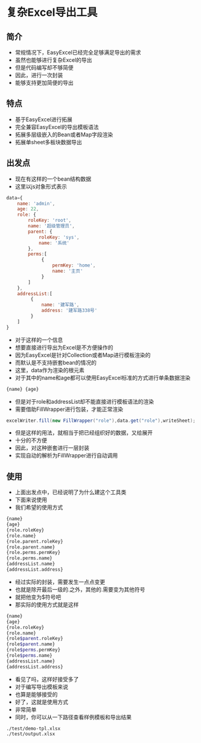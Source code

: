 # 复杂Excel导出工具

## 简介
- 常规情况下，EasyExcel已经完全足够满足导出的需求
- 虽然也能够进行复杂Excel的导出
- 但是代码编写却不够简便
- 因此，进行一次封装
- 能够支持更加简便的导出

## 特点
- 基于EasyExcel进行拓展
- 完全兼容EasyExcel的导出模板语法
- 拓展多层级嵌入的Bean或者Map字段渲染
- 拓展单sheet多板块数据导出

## 出发点
- 现在有这样的一个bean结构数据
- 这里以js对象形式表示
```js
data={
    name: 'admin',
    age: 22,
    role: {
        roleKey: 'root',
        name: '超级管理员',
        parent: {
            roleKey: 'sys',
            name: '系统'
        },
        perms:[
             {
                 permKey: 'home',
                 name: '主页'
             }
        ]
    },
    addressList:[
         {
             name: '建军路',
             address: '建军路338号'
         }
    ]
}
```
- 对于这样的一个信息
- 想要直接进行导出为Excel是不方便操作的
- 因为EasyExcel是针对Collection或者Map进行模板渲染的
- 而默认是不支持嵌套bean的情况的
- 这里，data作为渲染的根元素
- 对于其中的name和age都可以使用EasyExcel标准的方式进行单条数据渲染
```bash
{name} {age}
```
- 但是对于role和addressList却不能直接进行模板语法的渲染
- 需要借助FillWrapper进行包装，才能正常渲染
```java
excelWriter.fill(new FillWrapper("role"),data.get("role"),writeSheet);
```
- 但是这样的用法，就相当于把已经组织好的数据，又给展开
- 十分的不方便
- 因此，对这种嵌套进行一层封装
- 实现自动的解析为FillWrapper进行自动调用

## 使用
- 上面出发点中，已经说明了为什么建这个工具类
- 下面来说使用
- 我们希望的使用方式
```bash
{name}
{age}
{role.roleKey}
{role.name}
{role.parent.roleKey}
{role.parent.name}
{role.perms.permKey}
{role.perms.name}
{addressList.name}
{addressList.address}
```
- 经过实际的封装，需要发生一点点变更
- 也就是除开最后一级的.之外，其他的.需要变为其他符号
- 就把他变为$符号吧
- 那实际的使用方式就是这样
```bash
{name}
{age}
{role.roleKey}
{role.name}
{role$parent.roleKey}
{role$parent.name}
{role$perms.permKey}
{role$perms.name}
{addressList.name}
{addressList.address}
```
- 看见了吗，这样好接受多了
- 对于编写导出模板来说
- 也算是能够接受的
- 好了，这就是使用方式
- 非常简单
- 同时，你可以从一下路径查看样例模板和导出结果
```shell script
./test/demo-tpl.xlsx
./test/output.xlsx
```